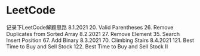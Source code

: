 # LeetCode
记录下LeetCode解题思路
8.1.2021
20. Valid Parentheses
26. Remove Duplicates from Sorted Array 
8.2.2021
27. Remove Element
35. Search Insert Position
67. Add Binary
8.3.2021
70. Climbing Stairs
8.4.2021
121. Best Time to Buy and Sell Stock
122. Best Time to Buy and Sell Stock II